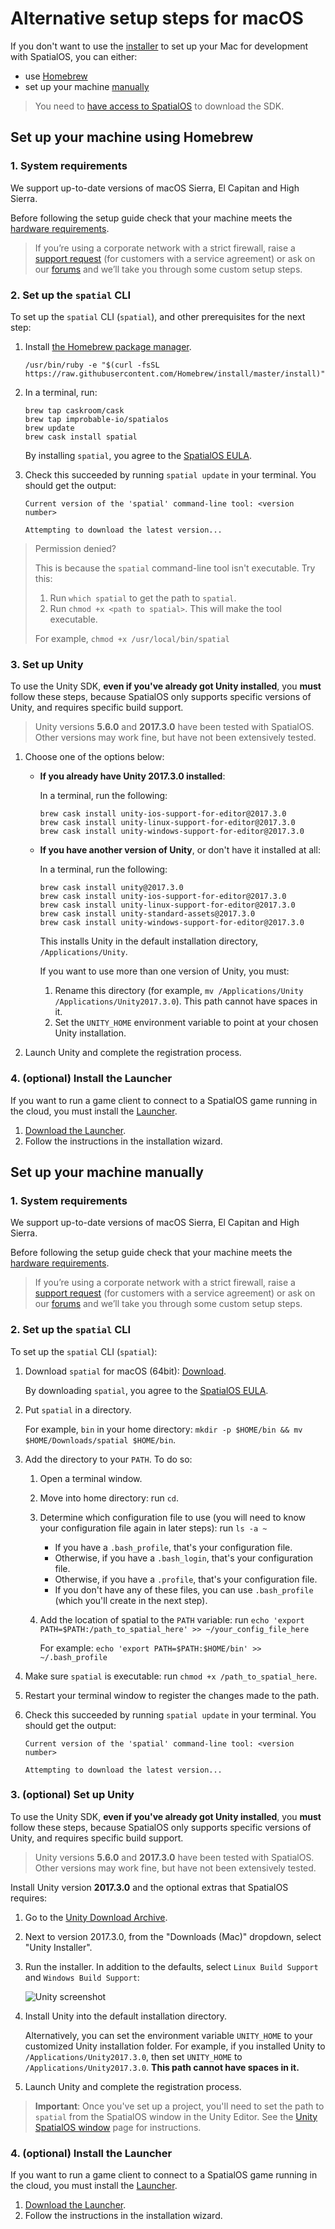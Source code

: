 # Alternative setup steps for macOS

If you don't want to use the [installer](../../get-started/setup/mac.md) to set up your Mac for development with SpatialOS, you can either:

* use [Homebrew](#set-up-your-machine-using-homebrew)
* set up your machine [manually](#set-up-your-machine-manually)

> You need to [have access to SpatialOS](https://spatialos.improbable.io/get-spatialos) to download the SDK.

## Set up your machine using Homebrew

### 1. System requirements

We support up-to-date versions of macOS Sierra, El Capitan and High Sierra.

Before following the setup guide check that your machine meets the
[hardware requirements](../../get-started/requirements.md#hardware).

> If you’re using a corporate network with a strict firewall, raise a [support request](https://improbableio.atlassian.net/servicedesk/customer/portal/5) (for customers with a service agreement) or ask on our [forums](https://forums.improbable.io) and we’ll take you through some custom setup steps.

### 2. Set up the `spatial` CLI

To set up the `spatial` CLI (`spatial`), and other prerequisites for the next step:

1. Install <a href="https://brew.sh/" data-track-link="homebrewHomePageViewed|product=Docs|platform=Mac" target="_blank">the Homebrew package manager</a>.

    ```
    /usr/bin/ruby -e "$(curl -fsSL https://raw.githubusercontent.com/Homebrew/install/master/install)"
    ```

1. In a terminal, run:

    ```
    brew tap caskroom/cask
    brew tap improbable-io/spatialos
    brew update
    brew cask install spatial
    ```

    By installing `spatial`, you agree to the [SpatialOS EULA](https://auth.improbable.io/auth/v1/eula).

1. Check this succeeded by running `spatial update` in your terminal. You should get the output:

    `Current version of the 'spatial' command-line tool: <version number>`

    `Attempting to download the latest version...`

> Permission denied?
> 
> This is because the `spatial` command-line tool isn't executable. Try this:
> 
> 1. Run `which spatial` to get the path to `spatial`.
> 2. Run `chmod +x <path to spatial>`. This will make the tool executable.
> 
> For example, `chmod +x /usr/local/bin/spatial`

### 3. Set up Unity

To use the Unity SDK, **even if you've already got Unity installed**,
you **must** follow these steps, because SpatialOS only supports specific versions of Unity, and
requires specific build support.

> Unity versions **5.6.0** and **2017.3.0** have been tested with SpatialOS. Other versions may work fine, but have not been extensively tested.

1. Choose one of the options below:

    * **If you already have Unity 2017.3.0 installed**:

        In a terminal, run the following:

        ```
        brew cask install unity-ios-support-for-editor@2017.3.0
        brew cask install unity-linux-support-for-editor@2017.3.0
        brew cask install unity-windows-support-for-editor@2017.3.0
        ```

    * **If you have another version of Unity**, or don't have it installed at all:

        In a terminal, run the following:

        ```
        brew cask install unity@2017.3.0
        brew cask install unity-ios-support-for-editor@2017.3.0
        brew cask install unity-linux-support-for-editor@2017.3.0
        brew cask install unity-standard-assets@2017.3.0
        brew cask install unity-windows-support-for-editor@2017.3.0
        ```

        This installs Unity in the default installation directory, `/Applications/Unity`.

        If you want to use more than one version of Unity, you must:

        1. Rename this directory (for example, `mv /Applications/Unity /Applications/Unity2017.3.0`).
        This path cannot have spaces in it.
        1. Set the `UNITY_HOME` environment variable to point at your chosen Unity installation.

1. Launch Unity and complete the registration process.

### 4. (optional) Install the Launcher

If you want to run a game client to connect to a SpatialOS game running in the cloud, you must install the [Launcher](https://docs.improbable.io/reference/13.0/shared/operate/launcher).

1. <a href="https://console.improbable.io/launcher/download/stable/latest/mac" data-track-link="Launcher Download Clicked|platform=Mac" target="_blank">Download the Launcher</a>.
2. Follow the instructions in the installation wizard.

## Set up your machine manually

### 1. System requirements

We support up-to-date versions of macOS Sierra, El Capitan and High Sierra.

Before following the setup guide check that your machine meets the
[hardware requirements](../../get-started/requirements.md#hardware).

> If you’re using a corporate network with a strict firewall, raise a [support request](https://improbableio.atlassian.net/servicedesk/customer/portal/5) (for customers with a service agreement) or ask on our [forums](https://forums.improbable.io) and we’ll take you through some custom setup steps.

### 2. Set up the `spatial` CLI

To set up the `spatial` CLI (`spatial`):

1. Download `spatial` for macOS (64bit): <a href="https://console.improbable.io/toolbelt/download/latest/mac" data-track-link="Spatial Downloaded|product=Docs|platform=Mac" target="_blank">Download</a>.

    By downloading `spatial`, you agree to the [SpatialOS EULA](https://auth.improbable.io/auth/v1/eula).
1. Put `spatial` in a directory.

    For example, `bin` in your home directory: `mkdir -p $HOME/bin && mv $HOME/Downloads/spatial $HOME/bin`.
1. Add the directory to your `PATH`. To do so:

    1. Open a terminal window.
    1. Move into home directory: run `cd`.
    1. Determine which configuration file to use (you will need to know your configuration file again in later steps): run `ls -a ~`

        * If you have a `.bash_profile`, that's your configuration file.
        * Otherwise, if you have a `.bash_login`, that's your configuration file.
        * Otherwise, if you have a `.profile`, that's your configuration file.
        * If you don't have any of these files, you can use `.bash_profile` (which you'll create in the next step).
    1. Add the location of spatial to the `PATH` variable: run `echo 'export PATH=$PATH:/path_to_spatial_here' >> ~/your_config_file_here`

        For example: `echo 'export PATH=$PATH:$HOME/bin' >> ~/.bash_profile`
1. Make sure `spatial` is executable: run `chmod +x /path_to_spatial_here`.
1. Restart your terminal window to register the changes made to the path.
1. Check this succeeded by running `spatial update` in your terminal. You should get the output:

    `Current version of the 'spatial' command-line tool: <version number>`

    `Attempting to download the latest version...`

### 3. (optional) Set up Unity

To use the Unity SDK, **even if you've already got Unity installed**,
you **must** follow these steps, because SpatialOS only supports specific versions of Unity, and
requires specific build support.

> Unity versions **5.6.0** and **2017.3.0** have been tested with SpatialOS. Other versions may work fine, but have not been extensively tested.

Install Unity version **2017.3.0** and the optional extras that SpatialOS requires:

1. Go to the [Unity Download Archive](https://unity3d.com/get-unity/download/archive).
1. Next to version 2017.3.0, from the "Downloads (Mac)" dropdown, select "Unity Installer".
1. Run the installer. In addition to the defaults, select `Linux Build Support` and `Windows Build Support`:

    ![Unity screenshot](../../assets/setup/setup-unity-build-support-mac.png)

1. Install Unity into the default installation directory.

    Alternatively, you can set the environment variable `UNITY_HOME` to your customized Unity installation folder.
For example, if you installed Unity to `/Applications/Unity2017.3.0`,
then set `UNITY_HOME` to `/Applications/Unity2017.3.0`. __This path cannot have spaces in it.__

1. Launch Unity and complete the registration process.

> **Important**: Once you've set up a project, you'll need to set the path to `spatial` from the SpatialOS window in the Unity Editor.
See the [Unity SpatialOS window](../../reference/spatialos-window.md#settings) page for instructions.

### 4. (optional) Install the Launcher

If you want to run a game client to connect to a SpatialOS game running in the cloud, you must install the
[Launcher](https://docs.improbable.io/reference/13.0/shared/operate/launcher).

1. <a href="https://console.improbable.io/launcher/download/stable/latest/mac" data-track-link="Launcher Download Clicked|platform=Mac" target="_blank">Download the Launcher</a>.
1. Follow the instructions in the installation wizard.